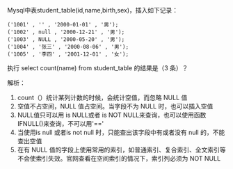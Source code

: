 Mysql中表student_table(id,name,birth,sex)，插入如下记录：
```
('1001' , '' , '2000-01-01' , '男');  
('1002' , null , '2000-12-21' , '男');  
('1003' , NULL , '2000-05-20' , '男');  
('1004' , '张三' , '2000-08-06' , '男');  
('1005' , '李四' , '2001-12-01' , '女');
```  
执行 select count(name) from student_table 的结果是（3 条）？  


解析：
1. count（）统计某列计数的时候，会统计空值，而忽略 NULL 值
2. 空值不占空间，NULL 值占空间。当字段不为 NULL 时，也可以插入空值
3. NULL值只可以用 is NULL或者 is NOT NULL来查询，也可以使用函数 IFNULL()来查询，不可以用'=='
4. 当使用is null 或者is not null 时，只能查出该字段中有或者没有 null 的，不能查出空值
5. 在有 NULL 值的字段上使用常用的索引，如普通索引、复合索引、全文索引等不会使索引失效。官网查看在空间索引的情况下，索引列必须为 NOT NULL
  